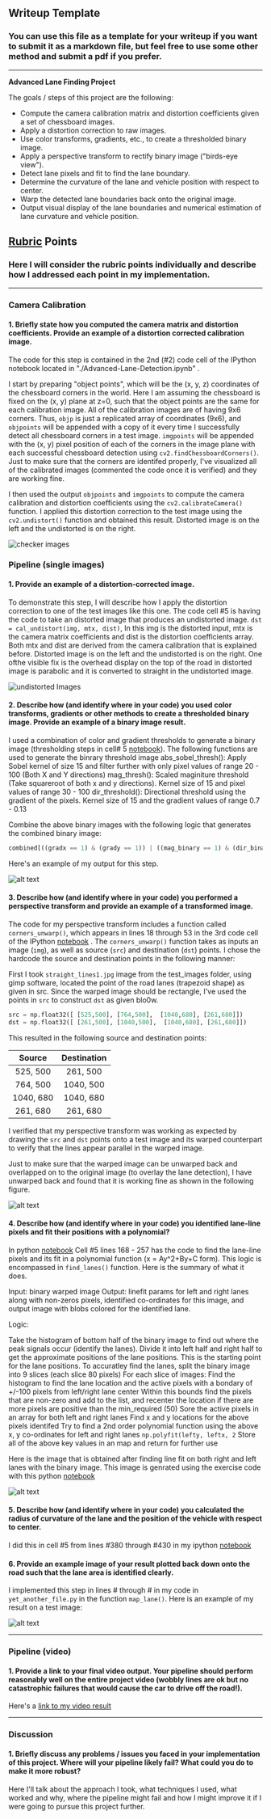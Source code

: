 ## Writeup Template

### You can use this file as a template for your writeup if you want to submit it as a markdown file, but feel free to use some other method and submit a pdf if you prefer.

---

**Advanced Lane Finding Project**

The goals / steps of this project are the following:

* Compute the camera calibration matrix and distortion coefficients given a set of chessboard images.
* Apply a distortion correction to raw images.
* Use color transforms, gradients, etc., to create a thresholded binary image.
* Apply a perspective transform to rectify binary image ("birds-eye view").
* Detect lane pixels and fit to find the lane boundary.
* Determine the curvature of the lane and vehicle position with respect to center.
* Warp the detected lane boundaries back onto the original image.
* Output visual display of the lane boundaries and numerical estimation of lane curvature and vehicle position.

[//]: # (Image References)

[image1]: ./output_images/undistorted_checker.png "undistortedchecker"
[image2]: ./output_images/undistorted_image.png "UndistortedReal"
[image3]: ./output_images/combined_gradient_binary.png "Binary Example"
[image4]: ./output_images/warped_image_sample.png "Warp Example"
[image5]: ./output_images/find_lanes.png "Fit Visual"
[image6]: ./output_images/lane_indentified.png "Output"
[video1]: ./output_images/output.mp4 "Video"

## [Rubric](https://review.udacity.com/#!/rubrics/571/view) Points

### Here I will consider the rubric points individually and describe how I addressed each point in my implementation.  

---



### Camera Calibration

#### 1. Briefly state how you computed the camera matrix and distortion coefficients. Provide an example of a distortion corrected calibration image.

The code for this step is contained in the 2nd (#2) code cell of the IPython notebook located in "./Advanced-Lane-Detection.ipynb" .  

I start by preparing "object points", which will be the (x, y, z) coordinates of the chessboard corners in the world. Here I am assuming the chessboard is fixed on the (x, y) plane at z=0, such that the object points are the same for each calibration image. All of the calibration images are of having 9x6 corners.  Thus, `objp` is just a replicated array of coordinates (9x6), and `objpoints` will be appended with a copy of it every time I successfully detect all chessboard corners in a test image.  `imgpoints` will be appended with the (x, y) pixel position of each of the corners in the image plane with each successful chessboard detection using `cv2.findChessboardCorners()`. Just to make sure that the corners are identifed properly, I've visualized all of the calibrated images (commented the code once it is verified) and they are working fine.  

I then used the output `objpoints` and `imgpoints` to compute the camera calibration and distortion coefficients using the `cv2.calibrateCamera()` function.  I applied this distortion correction to the test image using the `cv2.undistort()` function and obtained this result. Distorted image is on the left and the undistorted is on the right. 

![checker images][image1]

### Pipeline (single images)

#### 1. Provide an example of a distortion-corrected image.

To demonstrate this step, I will describe how I apply the distortion correction to one of the test images like this one. The code cell #5 is having the code to take an distorted image that produces an undistorted image. `dst = cal_undistort(img, mtx, dist)`, In this img is the distorted input, mtx is the camera matrix coefficients and dist is the distortion coefficients array. Both mtx and dist are derived from the camera calibration that is explained before. Distorted image is on the left and the undistorted is on the right. One ofthe visible fix is the overhead display on the top of the road in distorted image is parabolic and it is converted to straight in the undistorted image.

![undistorted Images][image2]


#### 2. Describe how (and identify where in your code) you used color transforms, gradients or other methods to create a thresholded binary image.  Provide an example of a binary image result.

I used a combination of color and gradient thresholds to generate a binary image (thresholding steps in cell# 5 [notebook](./Advanced-Lane-Detection.ipynb)). The following functions are used to generate the binrary threshold image
      abs_sobel_thresh(): Apply Sobel kernel of size 15 and filter further with only pixel values of range 20 - 100 (Both X and Y directions)
      mag_thresh(): Scaled maginiture threshold (Take squareroot of both x and y directions). Kernel size of 15 and pixel values of range 30 - 100
      dir_threshold(): Directional threshold using the gradient of the pixels. Kernel size of 15 and the gradient values of range  0.7 - 0.13 
      
Combine the above binary images with the following logic that generates the combined binary image:
```python
combined[((gradx == 1) & (grady == 1)) | ((mag_binary == 1) & (dir_binary == 1))] = 1
```
Here's an example of my output for this step. 

![alt text][image3]

#### 3. Describe how (and identify where in your code) you performed a perspective transform and provide an example of a transformed image.

The code for my perspective transform includes a function called `corners_unwarp()`, which appears in lines 18 through 53 in the  3rd code cell of the IPython [notebook](./Advanced-Lane-Detection.ipynb) .  The `corners_unwarp()` function takes as inputs an image (`img`), as well as source (`src`) and destination (`dst`) points.  I chose the hardcode the source and destination points in the following manner:

First I took `straight_lines1.jpg` image from the test_images folder, using gimp software, located the point of the road lanes (trapezoid shape) as given in src. Since the warped image should be rectangle, I've used the points in `src` to construct `dst`  as given blo0w.

```python
src = np.float32([ [525,500], [764,500],  [1040,680], [261,680]])
dst = np.float32([ [261,500], [1040,500],  [1040,680], [261,680]])
```

This resulted in the following source and destination points:

| Source        | Destination   | 
|:-------------:|:-------------:| 
| 525, 500      | 261, 500        | 
| 764, 500      | 1040, 500      |
| 1040, 680     | 1040, 680      |
| 261, 680      | 261, 680        |

I verified that my perspective transform was working as expected by drawing the `src` and `dst` points onto a test image and its warped counterpart to verify that the lines appear parallel in the warped image.

Just to make sure that the warped image can be unwarped back and overlapped on to the original image (to overlay the lane detection), I have unwarped back and found that it is working fine as shown in the following figure.

![alt text][image4]

#### 4. Describe how (and identify where in your code) you identified lane-line pixels and fit their positions with a polynomial?
In python [notebook](./Advanced-Lane-Detection.ipynb) Cell #5 lines 168 - 257 has the code to find the lane-line pixels and its fit in a polynomial function (x = Ay^2+By+C form). This logic is encompassed in `find_lanes()` function. Here is the summary of what it does.

Input: binary warped image
Output: linefit params for left and right lanes along with non-zeros pixels, identified co-ordinates for this image, and output image with blobs colored for the identified lane.

Logic:

Take the histogram of bottom half of the binary image to find out where the peak signals occur (identify the lanes). Divide it into left half and right half to get the approximate positions of the lane positions. This is the starting point for the lane positions.
To accuratley find the lanes, split the binary image into 9 slices (each slice 80 pixels)
For each slice of images:
    Find the histogram to find the lane location and the active pixels with a bondary of +/-100 pixels from left/right lane center
    Within this bounds find the pixels that are non-zero and add to the list, and recenter the location if there are more pixels are positive than the min_required (50)
    Sore the active pixels in an array for both left and right lanes
    Find x and y locations for the above pixels identifed
    Try to find a 2nd order polynomial function using the above x, y co-ordinates for left and right lanes `np.polyfit(lefty, leftx, 2`
    Store all of the above key values in an map and return for further use
    
Here is the image that is obtained after finding line fit on both right and left lanes with the binary image. This image is genrated using the exercise code with this python [notebook](https://github.com/rnaidu02/CarND-Camera-Calibration/blob/master/Finding%20the%20Lanes.ipynb)

![alt text][image5]

#### 5. Describe how (and identify where in your code) you calculated the radius of curvature of the lane and the position of the vehicle with respect to center.

I did this in cell #5 from lines #380 through #430 in my ipython [notebook](./Advanced-Lane-Detection.ipynb)

#### 6. Provide an example image of your result plotted back down onto the road such that the lane area is identified clearly.

I implemented this step in lines # through # in my code in `yet_another_file.py` in the function `map_lane()`.  Here is an example of my result on a test image:

![alt text][image6]

---

### Pipeline (video)

#### 1. Provide a link to your final video output.  Your pipeline should perform reasonably well on the entire project video (wobbly lines are ok but no catastrophic failures that would cause the car to drive off the road!).

Here's a [link to my video result](./project_video.mp4)

---

### Discussion

#### 1. Briefly discuss any problems / issues you faced in your implementation of this project.  Where will your pipeline likely fail?  What could you do to make it more robust?

Here I'll talk about the approach I took, what techniques I used, what worked and why, where the pipeline might fail and how I might improve it if I were going to pursue this project further.  
